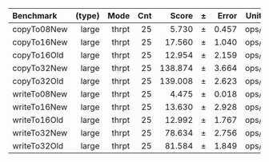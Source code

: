 Benchmark | (type) | Mode | Cnt | Score | ± | Error | Units
:---------|-------:|-----:|----:|------:|---|------:|-----:
copyTo08New | large | thrpt | 25 | 5.730 | ± | 0.457 | ops/s
copyTo16New | large | thrpt | 25 | 17.560 | ± | 1.040 | ops/s
copyTo16Old | large | thrpt | 25 | 12.954 | ± | 2.159 | ops/s
copyTo32New | large | thrpt | 25 | 138.874 | ± | 3.664 | ops/s
copyTo32Old | large | thrpt | 25 | 139.008 | ± | 2.623 | ops/s
writeTo08New | large | thrpt | 25 | 4.475 | ± | 0.018 | ops/s
writeTo16New | large | thrpt | 25 | 13.630 | ± | 2.928 | ops/s
writeTo16Old | large | thrpt | 25 | 12.992 | ± | 1.767 | ops/s
writeTo32New | large | thrpt | 25 | 78.634 | ± | 2.756 | ops/s
writeTo32Old | large | thrpt | 25 | 81.584 | ± | 1.849 | ops/s
